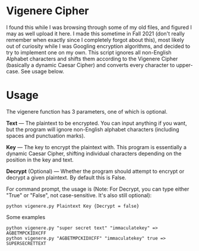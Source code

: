 # Vigenere Cipher
I found this while I was browsing through some of my old files, and figured I may as well upload it here. I made this sometime in Fall 2021 (don't really remember when exactly since I completely forgot about this), most likely out of curiosity while I was Googling encryption algorithms, and decided to try to implement one on my own. This script ignores all non-English Alphabet characters and shifts them according to the Vigenere Cipher (basically a dynamic Caesar Cipher) and converts every character to upper-case. See usage below.

# Usage

The vigenere function has 3 parameters, one of which is optional.

**Text** — The plaintext to be encrypted. You can input anything if you want, but the program will ignore non-English alphabet characters (including spaces and punctuation marks).

**Key** — The key to encrypt the plaintext with. This program is essentially a dynamic Caesar Cipher, shifting individual characters depending on the position in the key and text.

**Decrypt** (Optional) — Whether the program should attempt to encrypt or decrypt a given plaintext. By default this is False.

For command prompt, the usage is (Note: For Decrypt, you can type either "True" or "False", not case-sensitive. It's also still optional):
```
python vigenere.py Plaintext Key {Decrypt = false}
```
Some examples
```
python vigenere.py "super secret text" "immaculatekey" => AGBETMPCKIDXCFF
python vigenere.py "AGBETMPCKIDXCFF" "immaculatekey" true => SUPERSECRETTEXT
```
